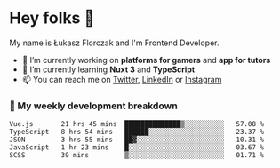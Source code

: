 # Hey folks 👋

My name is Łukasz Florczak and I'm Frontend Developer. 

- 🔭 I’m currently working on **platforms for gamers** and **app for tutors**
- 🌱 I’m currently learning **Nuxt 3** and **TypeScript**
- 📫 You can reach me on [Twitter](https://twitter.com/lukaszflorczak), [LinkedIn](https://pl.linkedin.com/in/lukasz-florczak) or [Instagram](https://instagram.com/lukaszflorczak)


### 🧮 My weekly development breakdown

<!--START_SECTION:waka-->
```text
Vue.js       21 hrs 45 mins  ██████████████▒░░░░░░░░░░   57.08 % 
TypeScript   8 hrs 54 mins   ██████░░░░░░░░░░░░░░░░░░░   23.37 % 
JSON         3 hrs 55 mins   ██▓░░░░░░░░░░░░░░░░░░░░░░   10.31 % 
JavaScript   1 hr 23 mins    █░░░░░░░░░░░░░░░░░░░░░░░░   03.67 % 
SCSS         39 mins         ▒░░░░░░░░░░░░░░░░░░░░░░░░   01.71 % 
```
<!--END_SECTION:waka-->

<!--
**lukaszflorczak/lukaszflorczak** is a ✨ _special_ ✨ repository because its `README.md` (this file) appears on your GitHub profile.

Here are some ideas to get you started:

- 🔭 I’m currently working on ...
- 🌱 I’m currently learning ...
- 👯 I’m looking to collaborate on ...
- 🤔 I’m looking for help with ...
- 💬 Ask me about ...
- 📫 How to reach me: ...
- 😄 Pronouns: ...
- ⚡ Fun fact: ...
-->
